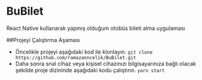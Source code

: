 # BuBilet
 React Native kullanarak yapmış olduğum otobüs bileti alma uygulaması

 ##Projeyi Çalıştırma Aşaması
 - Öncelikle projeyi aşağıdaki kod ile klonlayın.
   `git clone https://github.com/ramazanncelik/BuBilet.git`
 - Daha sonra snal cihaz veya kişisel cihazınızı bilgisayarınıza bağlı olacak şekilde proje dizininde aşağıdaki kodu çalıştırın.
   `yarn start` 
